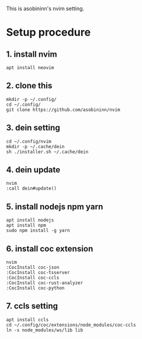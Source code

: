 This is asobininn's nvim setting.

# Setup procedure
## 1. install nvim
```
apt install neovim
```
## 2. clone this
```
mkdir -p ~/.config/
cd ~/.config/
git clone https://github.com/asobininn/nvim
```
## 3. dein setting
```
cd ~/.config/nvim
mkdir -p ~/.cache/dein
sh ./installer.sh ~/.cache/dein
```

## 4. dein update
```
nvim
:call dein#update()
```

## 5. install nodejs npm yarn
```
apt install nodejs
apt install npm
sudo npm install -g yarn
```

## 6. install coc extension
```
nvim
:CocInstall coc-json
:CocInstall coc-tsserver
:CocInstall coc-ccls
:CocInstall coc-rust-analyzer
:CocInstall coc-python
```

## 7. ccls setting
```
apt install ccls
cd ~/.config/coc/extensions/node_modules/coc-ccls
ln -s node_modules/ws/lib lib
```
